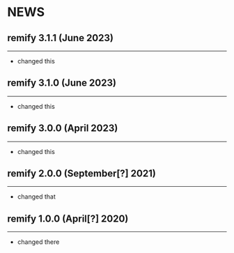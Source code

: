 # NEWS

## remify 3.1.1 (June 2023)
---
- changed this

## remify 3.1.0 (June 2023)
---
- changed this


## remify 3.0.0 (April 2023)
---
- changed this

## remify 2.0.0 (September[?] 2021)
---
- changed that

## remify 1.0.0 (April[?] 2020)
---
- changed there